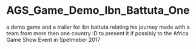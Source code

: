 # AGS_Game_Demo_Ibn_Battuta_One
a demo game and a trailer for ibn battuta relating his journey made with a team from more then one country :D to present it if possibly to the Africa Game Show Event in Spetmeber 2017
